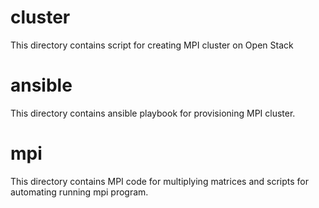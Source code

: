 # cluster

This directory contains script for creating MPI cluster on Open Stack

# ansible

This directory contains ansible playbook for provisioning MPI cluster.

# mpi

This directory contains MPI code for multiplying matrices and scripts for automating running mpi program.
